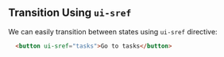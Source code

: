 ## Transition Using `ui-sref`

We can easily transition between states using `ui-sref` directive:

```html
  <button ui-sref="tasks">Go to tasks</button>
```
